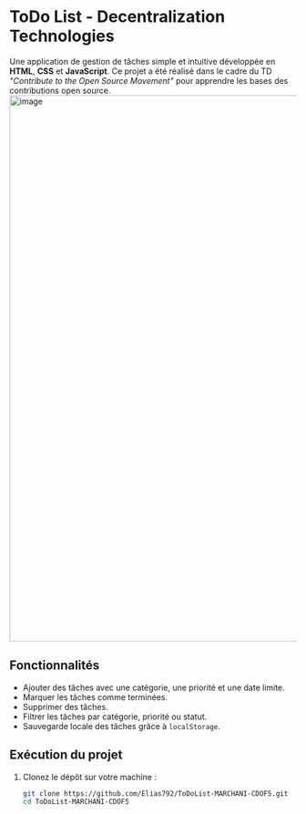 # ToDo List - Decentralization Technologies

Une application de gestion de tâches simple et intuitive développée en **HTML**, **CSS** et **JavaScript**. Ce projet a été réalisé dans le cadre du TD *"Contribute to the Open Source Movement"* pour apprendre les bases des contributions open source.
<img width="959" alt="image" src="https://github.com/user-attachments/assets/7e7a7f44-a37e-45c2-99be-444e4b5f080a" />

## Fonctionnalités

- Ajouter des tâches avec une catégorie, une priorité et une date limite.
- Marquer les tâches comme terminées.
- Supprimer des tâches.
- Filtrer les tâches par catégorie, priorité ou statut.
- Sauvegarde locale des tâches grâce à `localStorage`.

## Exécution du projet

1. Clonez le dépôt sur votre machine :
   ```bash
   git clone https://github.com/Elias792/ToDoList-MARCHANI-CDOF5.git
   cd ToDoList-MARCHANI-CDOF5

